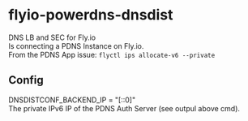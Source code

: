 # flyio-powerdns-dnsdist
DNS LB and SEC for Fly.io  
Is connecting a PDNS Instance on Fly.io.    
From the PDNS App issue: `flyctl ips allocate-v6 --private`  

## Config
DNSDISTCONF_BACKEND_IP = "[::0]"  
The private IPv6 IP of the PDNS Auth Server (see outpul above cmd).  